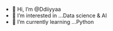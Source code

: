 - 👋 Hi, I’m @Ddiiyyaa
- 👀 I’m interested in ...Data science & AI 
- 🌱 I’m currently learning ...Python
  
